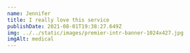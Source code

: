 ```yaml
---
name: Jennifer
title: I really love this service
publishDate: 2021-08-01T19:38:27.649Z
img: ../../static/images/premier-intr-banner-1024x427.jpg
imgAlt: medical
---
```

